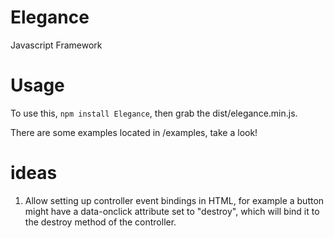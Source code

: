 # Elegance
Javascript Framework

# Usage
To use this, `npm install Elegance`, then grab the dist/elegance.min.js.

There are some examples located in /examples, take a look!

# ideas

1. Allow setting up controller event bindings in HTML, for example a button might have a data-onclick attribute set to "destroy", which will bind it to the destroy method of the controller.
